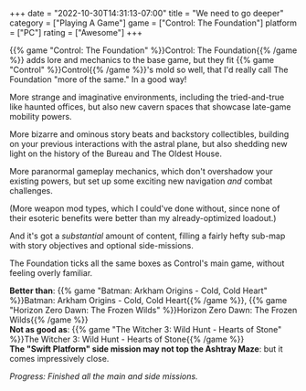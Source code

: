 +++
date = "2022-10-30T14:31:13-07:00"
title = "We need to go deeper"
category = ["Playing A Game"]
game = ["Control: The Foundation"]
platform = ["PC"]
rating = ["Awesome"]
+++

{{% game "Control: The Foundation" %}}Control: The Foundation{{% /game %}} adds lore and mechanics to the base game, but they fit {{% game "Control" %}}Control{{% /game %}}'s mold so well, that I'd really call The Foundation "more of the same."  In a good way!

More strange and imaginative environments, including the tried-and-true like haunted offices, but also new cavern spaces that showcase late-game mobility powers.

More bizarre and ominous story beats and backstory collectibles, building on your previous interactions with the astral plane, but also shedding new light on the history of the Bureau and The Oldest House.

More paranormal gameplay mechanics, which don't overshadow your existing powers, but set up some exciting new navigation <i>and</i> combat challenges.

(More weapon mod types, which I could've done without, since none of their esoteric benefits were better than my already-optimized loadout.)

And it's got a <i>substantial</i> amount of content, filling a fairly hefty sub-map with story objectives and optional side-missions.

The Foundation ticks all the same boxes as Control's main game, without feeling overly familiar.

<b>Better than</b>: {{% game "Batman: Arkham Origins - Cold, Cold Heart" %}}Batman: Arkham Origins - Cold, Cold Heart{{% /game %}}, {{% game "Horizon Zero Dawn: The Frozen Wilds" %}}Horizon Zero Dawn: The Frozen Wilds{{% /game %}}  
<b>Not as good as</b>: {{% game "The Witcher 3: Wild Hunt - Hearts of Stone" %}}The Witcher 3: Wild Hunt - Hearts of Stone{{% /game %}}  
<b>The "Swift Platform" side mission may not top the Ashtray Maze</b>: but it comes impressively close.

<i>Progress: Finished all the main and side missions.</i>
